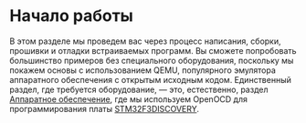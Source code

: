 # Начало работы

В этом разделе мы проведем вас через процесс написания, сборки, прошивки и отладки встраиваемых программ. Вы сможете попробовать большинство примеров без специального оборудования, поскольку мы покажем основы с использованием QEMU, популярного эмулятора аппаратного обеспечения с открытым исходным кодом. Единственный раздел, где требуется оборудование, — это, естественно, раздел [Аппаратное обеспечение](./hardware.md), где мы используем OpenOCD для программирования платы [STM32F3DISCOVERY].

[STM32F3DISCOVERY]: http://www.st.com/en/evaluation-tools/stm32f3discovery.html
